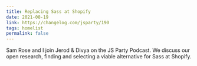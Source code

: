 ```yaml
---
title: Replacing Sass at Shopify
date: 2021-08-19
link: https://changelog.com/jsparty/190
tags: homelist
permalink: false
---
```

Sam Rose and I join Jerod & Divya on the JS Party Podcast. We discuss our open research, finding and selecting a viable alternative for Sass at Shopify.
